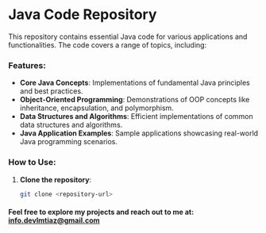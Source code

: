 # Java Code Repository

This repository contains essential Java code for various applications and functionalities. The code covers a range of topics, including:

### Features:
- **Core Java Concepts**: Implementations of fundamental Java principles and best practices.
- **Object-Oriented Programming**: Demonstrations of OOP concepts like inheritance, encapsulation, and polymorphism.
- **Data Structures and Algorithms**: Efficient implementations of common data structures and algorithms.
- **Java Application Examples**: Sample applications showcasing real-world Java programming scenarios.

### How to Use:
1. **Clone the repository**:
   ```bash
   git clone <repository-url>

#### Feel free to explore my projects and reach out to me at: info.devImtiaz@gmail.com
